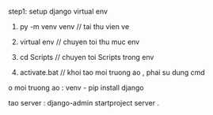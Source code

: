 step1: setup django virtual env

1. py -m venv venv // tai thu vien ve
2. virtual env // chuyen toi thu muc env

3. cd Scripts // chuyen toi Scripts trong env

4. activate.bat // khoi tao moi truong ao , phai su dung cmd

o moi truong ao : venv - pip install django

tao server : django-admin startproject server .
